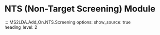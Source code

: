 # NTS (Non-Target Screening) Module

::: MS2LDA.Add_On.NTS.Screening
    options:
      show_source: true
      heading_level: 2